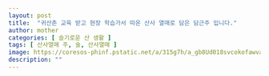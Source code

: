 ```yaml
---
layout: post
title:  "귀산촌 교육 받고 현장 학습가서 따온 산사 열매로 담은 담근주 입니다."
author: mother
categories: [ 슬기로운 산 생활 ]
tags: [ 산사열매 주, 술, 산사열매 ]
image: https://coresos-phinf.pstatic.net/a/315g7h/a_gb8Ud018svcokofawvawdl5_srh9k9.jpg?type=e1920_std
description: ""
---
```


